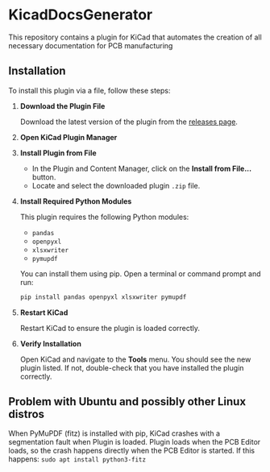 # KicadDocsGenerator
This repository contains a plugin for KiCad that automates the creation of all necessary documentation for PCB manufacturing

## Installation

To install this plugin via a file, follow these steps:

1. **Download the Plugin File**

   Download the latest version of the plugin from the [releases page](https://github.com/maximzakharov/KicadDocsGenerator/releases).

2. **Open KiCad Plugin Manager**

4. **Install Plugin from File**

   - In the Plugin and Content Manager, click on the **Install from File...** button.
   - Locate and select the downloaded plugin `.zip` file.

5. **Install Required Python Modules**

   This plugin requires the following Python modules:
   - `pandas`
   - `openpyxl`
   - `xlsxwriter`
   - `pymupdf`

   You can install them using pip. Open a terminal or command prompt and run:
   ```bash
   pip install pandas openpyxl xlsxwriter pymupdf

6. **Restart KiCad**

   Restart KiCad to ensure the plugin is loaded correctly.

7. **Verify Installation**

   Open KiCad and navigate to the **Tools** menu. You should see the new plugin listed. If not, double-check that you have installed the plugin correctly.


## Problem with Ubuntu and possibly other Linux distros

When PyMuPDF (fitz) is installed with pip, KiCad crashes with a segmentation fault when Plugin is loaded. Plugin loads when the PCB Editor loads, so the crash happens directly when the PCB Editor is started. If this happens:
 `sudo apt install python3-fitz`
